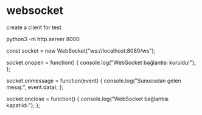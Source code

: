  
# websocket
 

create a client for test

python3 -m http.server 8000




const socket = new WebSocket("ws://localhost:8080/ws");

socket.onopen = function() {
    console.log("WebSocket bağlantısı kuruldu!");
};

socket.onmessage = function(event) {
    console.log("Sunucudan gelen mesaj:", event.data);
};

socket.onclose = function() {
    console.log("WebSocket bağlantısı kapatıldı.");
};